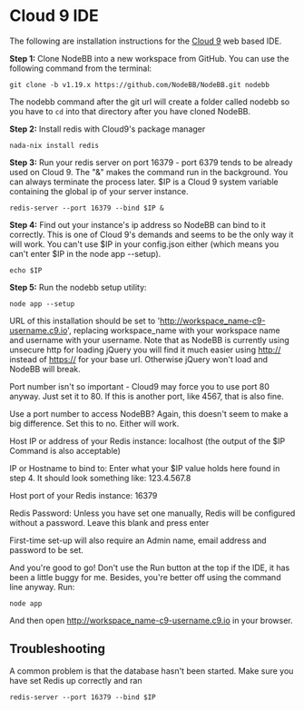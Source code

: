 Cloud 9 IDE
===========

The following are installation instructions for the [Cloud
9](https://c9.io/) web based IDE.

**Step 1:** Clone NodeBB into a new workspace from GitHub. You can use
the following command from the terminal:

```
git clone -b v1.19.x https://github.com/NodeBB/NodeBB.git nodebb
```

The nodebb command after the git url will create a folder called nodebb
so you have to `cd` into that directory after you have cloned NodeBB.

**Step 2:** Install redis with Cloud9's package manager

```
nada-nix install redis
```

**Step 3:** Run your redis server on port 16379 - port 6379 tends to be
already used on Cloud 9. The "&" makes the command run in the
background. You can always terminate the process later. \$IP is a Cloud
9 system variable containing the global ip of your server instance.

```
redis-server --port 16379 --bind $IP &
```

**Step 4:** Find out your instance's ip address so NodeBB can bind to it
correctly. This is one of Cloud 9's demands and seems to be the only way
it will work. You can't use \$IP in your config.json either (which means
you can't enter \$IP in the node app --setup).

```
echo $IP
```

**Step 5:** Run the nodebb setup utility:

```
node app --setup
```

URL of this installation should be set to
'<http://workspace_name-c9-username.c9.io>', replacing workspace\_name
with your workspace name and username with your username. Note that as
NodeBB is currently using unsecure http for loading jQuery you will find
it much easier using <http://> instead of <https://> for your base url.
Otherwise jQuery won't load and NodeBB will break.

Port number isn't so important - Cloud9 may force you to use port 80
anyway. Just set it to 80. If this is another port, like 4567, that is
also fine.

Use a port number to access NodeBB? Again, this doesn't seem to make a
big difference. Set this to no. Either will work.

Host IP or address of your Redis instance: localhost (the output of the
\$IP Command is also acceptable)

IP or Hostname to bind to: Enter what your \$IP value holds here found
in step 4. It should look something like: 123.4.567.8

Host port of your Redis instance: 16379

Redis Password: Unless you have set one manually, Redis will be
configured without a password. Leave this blank and press enter

First-time set-up will also require an Admin name, email address and
password to be set.

And you're good to go! Don't use the Run button at the top if the IDE,
it has been a little buggy for me. Besides, you're better off using the
command line anyway. Run:

```
node app
```

And then open <http://workspace_name-c9-username.c9.io> in your browser.

Troubleshooting
---------------

A common problem is that the database hasn't been started. Make sure you
have set Redis up correctly and ran

```
redis-server --port 16379 --bind $IP
```
